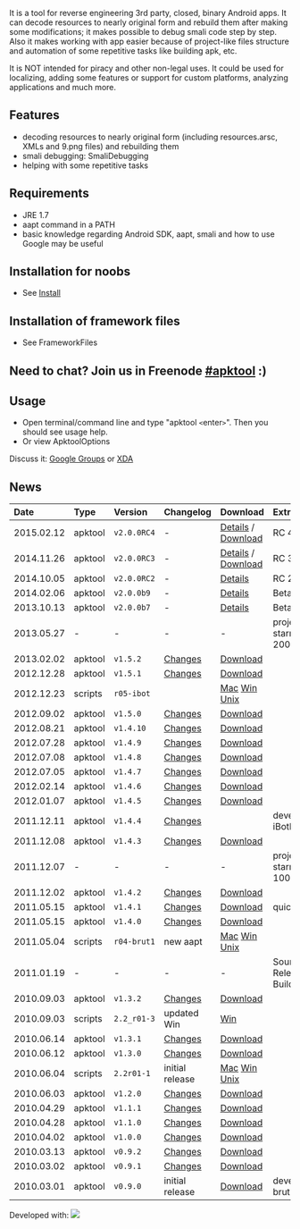 It is a tool for reverse engineering 3rd party, closed, binary Android apps. It can decode resources to nearly original form and rebuild them after making some modifications; it makes possible to debug smali code step by step. Also it makes working with app easier because of project-like files structure and automation of some repetitive tasks like building apk, etc.

It is NOT intended for piracy and other non-legal uses. It could be used for localizing, adding some features or support for custom platforms, analyzing applications and much more.

## Features ##

  * decoding resources to nearly original form (including resources.arsc, XMLs and 9.png files) and rebuilding them
  * smali debugging: SmaliDebugging
  * helping with some repetitive tasks

## Requirements ##

  * JRE 1.7
  * aapt command in a PATH
  * basic knowledge regarding Android SDK, aapt, smali and how to use Google may be useful

## Installation for noobs ##

  * See [Install](Install.md)

## Installation of framework files ##

  * See FrameworkFiles

## Need to chat? Join us in Freenode [#apktool](http://webchat.freenode.net/?channels=apktool) :) ##

## Usage ##

  * Open terminal/command line and type "apktool `<`enter`>`". Then you should see usage help.
  * Or view ApktoolOptions

Discuss it: [Google Groups](http://groups.google.com/group/apktool) or [XDA](http://forum.xda-developers.com/showthread.php?t=1755243)

## News ##

| **Date** | **Type** | **Version** | **Changelog** | **Download** | **Extras** |
|:---------|:---------|:------------|:--------------|:-------------|:-----------|
| 2015.02.12 | apktool | `v2.0.0RC4` | - | [Details](http://connortumbleson.com/2015/02/12/apktool-2-0-0-rc4-released/) / [Download](https://bitbucket.org/iBotPeaches/apktool/downloads/apktool_2.0.0rc4.jar) | RC 4 |
| 2014.11.26 | apktool | `v2.0.0RC3` | - | [Details](http://connortumbleson.com/2014/11/27/apktool-rc3-released/) / [Download](https://bitbucket.org/iBotPeaches/apktool/downloads/apktool_2.0.0rc3.jar) | RC 3 |
| 2014.10.05 | apktool | `v2.0.0RC2` | - | [Details](http://connortumbleson.com/2014/10/05/apktool-2-0-0-rc2-released/) | RC 2 |
| 2014.02.06 | apktool | `v2.0.0b9` | - | [Details](http://connortumbleson.com/2014/02/06/apktool-2-0-0-beta-9-released/) | Beta 9 |
| 2013.10.13 | apktool | `v2.0.0b7` | - | [Details](http://connortumbleson.com/2013/10/13/apktool-2-0-0-beta-7-released/) | Beta 7 |
| 2013.05.27 | - | - | - | - | project starred by 2000 users! |
| 2013.02.02 | apktool | `v1.5.2` | [Changes](http://code.google.com/p/android-apktool/wiki/Changelog#1.5.2) | [Download](http://code.google.com/p/android-apktool/downloads/detail?name=apktool1.5.2.tar.bz2)|  |
| 2012.12.28 | apktool | `v1.5.1` | [Changes](http://code.google.com/p/android-apktool/wiki/Changelog#1.5.1) | [Download](http://code.google.com/p/android-apktool/downloads/detail?name=apktool1.5.1.tar.bz2)|  |
| 2012.12.23 | scripts | `r05-ibot` |  |[Mac](http://code.google.com/p/android-apktool/downloads/detail?name=apktool-install-macosx-r05-ibot.tar.bz2) [Win](http://code.google.com/p/android-apktool/downloads/detail?name=apktool-install-windows-r05-ibot.tar.bz2) [Unix](http://code.google.com/p/android-apktool/downloads/detail?name=apktool-install-linux-r05-ibot.tar.bz2) |  |
| 2012.09.02 | apktool | `v1.5.0` | [Changes](http://code.google.com/p/android-apktool/wiki/Changelog#1.5.0) | [Download](http://code.google.com/p/android-apktool/downloads/detail?name=apktool1.5.0.tar.bz2)|  |
| 2012.08.21 | apktool | `v1.4.10` | [Changes](http://code.google.com/p/android-apktool/wiki/Changelog#1.4.9) | [Download](http://code.google.com/p/android-apktool/downloads/detail?name=apktool1.4.9.tar.bz2)|  |
| 2012.07.28 | apktool | `v1.4.9` | [Changes](http://code.google.com/p/android-apktool/wiki/Changelog#1.4.8) | [Download](http://code.google.com/p/android-apktool/downloads/detail?name=apktool1.4.8.tar.bz2)|  |
| 2012.07.08 | apktool | `v1.4.8` | [Changes](http://code.google.com/p/android-apktool/wiki/Changelog#1.4.8) | [Download](http://code.google.com/p/android-apktool/downloads/detail?name=apktool1.4.8.tar.bz2)|  |
| 2012.07.05 | apktool | `v1.4.7` | [Changes](http://code.google.com/p/android-apktool/wiki/Changelog#1.4.7) | [Download](http://code.google.com/p/android-apktool/downloads/detail?name=apktool1.4.7.tar.bz2)|  |
| 2012.02.14 | apktool | `v1.4.6` | [Changes](http://code.google.com/p/android-apktool/wiki/Changelog#1.4.6) | [Download](http://code.google.com/p/android-apktool/downloads/detail?name=apktool1.4.6.tar.bz2)|  |
| 2012.01.07 | apktool | `v1.4.5` | [Changes](http://code.google.com/p/android-apktool/wiki/Changelog#1.4.5) | [Download](http://code.google.com/p/android-apktool/downloads/detail?name=apktool1.4.5.tar.bz2)|  |
| 2011.12.11 | apktool | `v1.4.4` | [Changes](http://code.google.com/p/android-apktool/wiki/Changelog#1.4.4) |  | developer: iBotPeaches |
| 2011.12.08 | apktool | `v1.4.3` | [Changes](http://code.google.com/p/android-apktool/wiki/Changelog#1.4.3) | [Download](http://code.google.com/p/android-apktool/downloads/detail?name=apktool1.4.3.tar.bz2)|  |
| 2011.12.07 | - | - | - | - | project starred by 1000 users! |
| 2011.12.02 | apktool | `v1.4.2` | [Changes](http://code.google.com/p/android-apktool/wiki/Changelog#1.4.2) | [Download](http://code.google.com/p/android-apktool/downloads/detail?name=apktool1.4.2.tar.bz2)|  |
| 2011.05.15 | apktool | `v1.4.1` | [Changes](http://code.google.com/p/android-apktool/wiki/Changelog#1.4.1) | [Download](http://code.google.com/p/android-apktool/downloads/detail?name=apktool1.4.1.tar.bz2)| quick fix |
| 2011.05.15 | apktool | `v1.4.0` | [Changes](http://code.google.com/p/android-apktool/wiki/Changelog#1.4.0) | [Download](http://code.google.com/p/android-apktool/downloads/detail?name=apktool1.4.0.tar.bz2)|  |
| 2011.05.04 | scripts | `r04-brut1` | new aapt | [Mac](http://code.google.com/p/android-apktool/downloads/detail?name=apktool-install-macosx-r04-brut1.tar.bz2) [Win](http://code.google.com/p/android-apktool/downloads/detail?name=apktool-install-windows-r04-brut1.tar.bz2) [Unix](http://code.google.com/p/android-apktool/downloads/detail?name=apktool-install-linux-r04-brut1.tar.bz2) |  |
| 2011.01.19 | - | - | - | - | Source Released BuildApktool |
| 2010.09.03 | apktool | `v1.3.2` | [Changes](http://code.google.com/p/android-apktool/wiki/Changelog#1.3.2) | [Download](http://code.google.com/p/android-apktool/downloads/detail?name=apktool1.3.2.tar.bz2)|  |
| 2010.09.03 | scripts | `2.2_r01-3` | updated Win | [Win](http://code.google.com/p/android-apktool/downloads/detail?name=apktool-install-windows-2.2_r01-3.tar.bz2) |  |
| 2010.06.14 | apktool | `v1.3.1` | [Changes](http://code.google.com/p/android-apktool/wiki/Changelog#1.3.1) | [Download](http://code.google.com/p/android-apktool/downloads/detail?name=apktool-1.3.1.tar.bz2)|  |
| 2010.06.12 | apktool | `v1.3.0` | [Changes](http://code.google.com/p/android-apktool/wiki/Changelog#1.3.0) | [Download](http://code.google.com/p/android-apktool/downloads/detail?name=apktool-1.3.0.tar.bz2)|  |
| 2010.06.04 | scripts | `2.2r01-1` | initial release | [Mac](http://code.google.com/p/android-apktool/downloads/detail?name=apktool-install-macos-2.2_r01-1.tar.bz2) [Win](http://code.google.com/p/android-apktool/downloads/detail?name=apktool-install-windows-2.2_r01-1.zip) [Unix](http://code.google.com/p/android-apktool/downloads/detail?name=apktool-install-linux-2.2_r01-1.tar.bz2) |  |
| 2010.06.03 | apktool | `v1.2.0` | [Changes](http://code.google.com/p/android-apktool/wiki/Changelog#1.2.0) | [Download](http://code.google.com/p/android-apktool/downloads/detail?name=apktool-1.2.0.tar.bz2)|  |
| 2010.04.29 | apktool | `v1.1.1` | [Changes](http://code.google.com/p/android-apktool/wiki/Changelog#1.1.1) | [Download](http://code.google.com/p/android-apktool/downloads/detail?name=apktool-1.1.1.tar.bz2)|  |
| 2010.04.28 | apktool | `v1.1.0` | [Changes](http://code.google.com/p/android-apktool/wiki/Changelog#1.1.0) | [Download](http://code.google.com/p/android-apktool/downloads/detail?name=apktool-1.1.0.tar.bz2)|  |
| 2010.04.02 | apktool | `v1.0.0` | [Changes](http://code.google.com/p/android-apktool/wiki/Changelog#1.0.0) | [Download](http://code.google.com/p/android-apktool/downloads/detail?name=apktool-1.0.0.tar.bz2)|  |
| 2010.03.13 | apktool | `v0.9.2` | [Changes](http://code.google.com/p/android-apktool/wiki/Changelog#0.9.2) | [Download](http://code.google.com/p/android-apktool/downloads/detail?name=apktool-0.9.2.tar.bz2)|  |
| 2010.03.02 | apktool | `v0.9.1` | [Changes](http://code.google.com/p/android-apktool/wiki/Changelog#0.9.1) | [Download](http://code.google.com/p/android-apktool/downloads/detail?name=apktool-0.9.1.tar.bz2)|  |
| 2010.03.01 | apktool | `v0.9.0` | initial release | [Download](http://code.google.com/p/android-apktool/downloads/detail?name=apktool-0.9.0.tar.bz2)| developer: brut.alll |



Developed with: [![](http://www.jetbrains.com/idea/opensource/img/all/banners/idea125x37_white.gif)](http://www.jetbrains.com/idea/)
